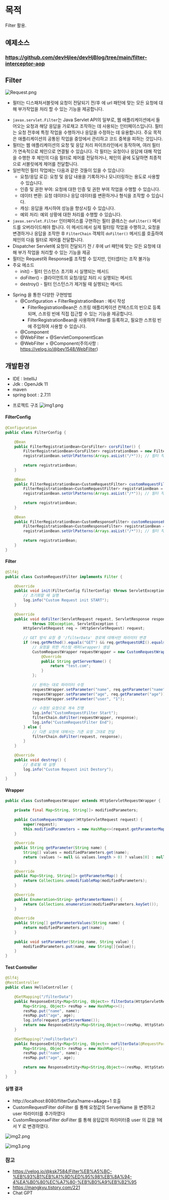 # 목적
Filter 활용.

## 예제소스
### https://github.com/devHjlee/devHjBlog/tree/main/filter-interceptor-aop
## Filter

![Request.png](Request.png)

- 필터는 디스패처서블릿에 요청이 전달되기 전/후 에 url 패턴에 맞는 모든 요청에 대해 부가작업을 처리 할 수 있는 기능을 제공합니다.
* `javax.servlet.Filter`는 Java Servlet API의 일부로, 웹 애플리케이션에서 들어오는 요청과 해당 응답을 가로채고 조작하는 데 사용되는 인터페이스입니다. 필터는 요청 전후에 특정 작업을 수행하거나 응답을 수정하는 데 유용합니다. 주요 목적은 애플리케이션의 공통된 작업을 중앙에서 관리하고 코드 중복을 피하는 것입니다.
* 필터는 웹 애플리케이션의 요청 및 응답 처리 파이프라인에서 동작하며, 여러 필터가 연속적으로 체인으로 연결될 수 있습니다. 각 필터는 요청이나 응답에 대해 작업을 수행한 후 체인의 다음 필터로 제어를 전달하거나, 체인의 끝에 도달하면 최종적으로 서블릿에게 제어를 전달합니다.
* 일반적인 필터 작업에는 다음과 같은 것들이 있을 수 있습니다:
  * 요청/응답 로깅: 요청 및 응답 내용을 기록하거나 모니터링하는 용도로 사용할 수 있습니다.
  * 인증 및 권한 부여: 요청에 대한 인증 및 권한 부여 작업을 수행할 수 있습니다.
  * 데이터 변환: 요청 데이터나 응답 데이터를 변환하거나 형식을 조작할 수 있습니다.
  * 캐싱: 응답을 캐시하여 성능을 향상시킬 수 있습니다.
  * 예외 처리: 예외 상황에 대한 처리를 수행할 수 있습니다.
* `javax.servlet.Filter` 인터페이스를 구현하는 필터 클래스는 `doFilter()` 메서드를 오버라이드해야 합니다. 이 메서드에서 실제 필터링 작업을 수행하고, 요청을 변경하거나 응답을 조작한 후 `FilterChain` 객체의 `doFilter()` 메서드를 호출하여 체인의 다음 필터로 제어를 전달합니다.
* Dispatcher Servlet에 요청이 전달되기 전 / 후에 url 패턴에 맞는 모든 요청에 대해 부가 작업을 처리할 수 있는 기능을 제공
* 필터는 Request와 Response를 조작할 수 있지만, 인터셉터는 조작 불가능
* 주요 메소드
  - init() - 필터 인스턴스 초기화 시 실행되는 메서드
  - doFilter() - 클라이언트의 요청/응답 처리 시 실행되는 메서드
  - destroy() - 필터 인스턴스가 제거될 때 실행되는 메서드

- Spring 을 통한 다양한 구현방법
  - @Configuration + FilterRegistrationBean : 예시 작성
    -  FilterRegistrationBean은 스프링 애플리케이션 컨텍스트의 빈으로 등록되며, 스프링 빈에 직접 접근할 수 있는 기능을 제공합니다.
    -  FilterRegistrationBean을 사용하여 Filter를 등록하고, 필요한 스프링 빈에 주입하여 사용할 수 있습니다.
  - @Component
  - @WebFilter + @ServletComponentScan
  - @WebFilter + @Component(주의사항 : https://velog.io/@bey1548/WebFilter)

## 개발환경
* IDE : IntelliJ
* Jdk : OpenJdk 11
* maven
* spring boot : 2.7.11

- 프로젝트 구조
  ![img1.png](img1.png)

#### FilterConfig
``` java    
@Configuration  
public class FilterConfig {  
  
    @Bean  
    public FilterRegistrationBean<CorsFilter> corsFilter() {  
        FilterRegistrationBean<CorsFilter> registrationBean = new FilterRegistrationBean<>(new CorsFilter());  
        registrationBean.setUrlPatterns(Arrays.asList("/*")); // 필터 적용 url        registrationBean.setOrder(1); // 필터 적용 순서  
  
        return registrationBean;  
    }  
  
    @Bean  
    public FilterRegistrationBean<CustomRequestFilter> customRequestFilter() {  
        FilterRegistrationBean<CustomRequestFilter> registrationBean = new FilterRegistrationBean<>(new CustomRequestFilter());  
        registrationBean.setUrlPatterns(Arrays.asList("/*")); // 필터 적용 url        registrationBean.setOrder(2); // 필터 적용 순서  
  
        return registrationBean;  
    }  
  
    @Bean  
    public FilterRegistrationBean<CustomResponseFilter> customResponseFilter() {  
        FilterRegistrationBean<CustomResponseFilter> registrationBean = new FilterRegistrationBean<>(new CustomResponseFilter());  
        registrationBean.setUrlPatterns(Arrays.asList("/*")); // 필터 적용 url        registrationBean.setOrder(3); // 필터 적용 순서  
  
        return registrationBean;  
    }  
}  
```  


#### Filter
``` java    
@Slf4j  
public class CustomRequestFilter implements Filter {  
  
    @Override  
    public void init(FilterConfig filterConfig) throws ServletException {  
        // 초기화할 때 실행  
        log.info("Custom Request init START");  
    }  
  
    @Override  
    public void doFilter(ServletRequest request, ServletResponse response, FilterChain filterChain)  
            throws IOException, ServletException {  
        HttpServletRequest req = (HttpServletRequest) request;  
  
        // GET 방식 요청 중 '/filterData' 경로에 대해서만 파라미터 변경  
        if (req.getMethod().equals("GET") && req.getRequestURI().equals("/filterData")) {  
            // 요청을 위한 커스텀 래퍼(wrapper) 생성  
            CustomRequestWrapper requestWrapper = new CustomRequestWrapper(req){  
                @Override  
                public String getServerName() {  
                    return "test.com";  
                }  
            };  
  
            // 원하는 대로 파라미터 수정  
            requestWrapper.setParameter("name", req.getParameter("name"));  
            requestWrapper.setParameter("age", req.getParameter("age"));  
            requestWrapper.setParameter("user", "1");  
  
            // 수정된 요청으로 계속 진행  
            log.info("CustomRequestFilter Start");  
            filterChain.doFilter(requestWrapper, response);  
            log.info("CustomRequestFilter End");  
        } else {  
            // 다른 요청에 대해서는 기존 요청 그대로 전달  
            filterChain.doFilter(request, response);  
        }  
    }  
  
    @Override  
    public void destroy() {  
        // 종료될 때 실행  
        log.info("Custom Request init Destory");  
    }  
}
```  


#### Wrapper
``` java    
public class CustomRequestWrapper extends HttpServletRequestWrapper {  
  
    private final Map<String, String[]> modifiedParameters;  
  
    public CustomRequestWrapper(HttpServletRequest request) {  
        super(request);  
        this.modifiedParameters = new HashMap<>(request.getParameterMap());  
    }  
  
    @Override  
    public String getParameter(String name) {  
        String[] values = modifiedParameters.get(name);  
        return (values != null && values.length > 0) ? values[0] : null;  
    }  
  
    @Override  
    public Map<String, String[]> getParameterMap() {  
        return Collections.unmodifiableMap(modifiedParameters);  
    }  
  
    @Override  
    public Enumeration<String> getParameterNames() {  
        return Collections.enumeration(modifiedParameters.keySet());  
    }  
  
    @Override  
    public String[] getParameterValues(String name) {  
        return modifiedParameters.get(name);  
    }  
  
    public void setParameter(String name, String value) {  
        modifiedParameters.put(name, new String[]{value});  
    }  
}
```  


#### Test Controller

``` java    
@Slf4j  
@RestController  
public class HelloController {  
  
    @GetMapping("/filterData")  
    public ResponseEntity<Map<String, Object>> filterData(HttpServletRequest request, @RequestParam String name, @RequestParam int age) {  
        Map<String, Object> resMap = new HashMap<>();  
        resMap.put("name", name);  
        resMap.put("age", age);  
        log.info(request.getServerName());  
        return new ResponseEntity<Map<String,Object>>(resMap, HttpStatus.OK);  
    }  
  
    @GetMapping("/noFilterData")  
    public ResponseEntity<Map<String, Object>> noFilterData(@RequestParam String name, @RequestParam int age) {  
        Map<String, Object> resMap = new HashMap<>();  
        resMap.put("name", name);  
        resMap.put("age", age);  
  
        return new ResponseEntity<Map<String,Object>>(resMap, HttpStatus.OK);  
    }  
} 
```  

#### 실행 결과
- http://localhost:8080/filterData?name=a&age=1 호출
- CustomRequestFilter doFilter 를 통해 요청값의 ServerName 을 변경하고 user 파라미터를 추가하였다
- CustomResponseFilter doFilter 를 통해 응답값의 파라미터중 user 의 값을 1에서 Y 로 변경하였다.

![img2.png](img2.png)

![img3.png](img3.png)


### 참고
* https://velog.io/@ksk7584/Filter%EB%A5%BC-%EB%93%B1%EB%A1%9D%ED%95%98%EB%8A%94-4%EA%B0%80%EC%A7%80-%EB%B0%A9%EB%B2%95
* https://mangkyu.tistory.com/221
* Chat GPT
